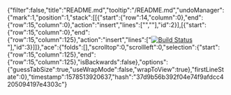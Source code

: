 {"filter":false,"title":"README.md","tooltip":"/README.md","undoManager":{"mark":1,"position":1,"stack":[[{"start":{"row":14,"column":0},"end":{"row":15,"column":0},"action":"insert","lines":["",""],"id":2}],[{"start":{"row":15,"column":0},"end":{"row":15,"column":125},"action":"insert","lines":["[![Build Status](https://travis-ci.org/thodnett/project_shop.svg?branch=master)](https://travis-ci.org/thodnett/project_shop)"],"id":3}]]},"ace":{"folds":[],"scrolltop":0,"scrollleft":0,"selection":{"start":{"row":15,"column":125},"end":{"row":15,"column":125},"isBackwards":false},"options":{"guessTabSize":true,"useWrapMode":false,"wrapToView":true},"firstLineState":0},"timestamp":1578513920637,"hash":"37d9b56b392f04e74f9afdcc4205094197e4303c"}